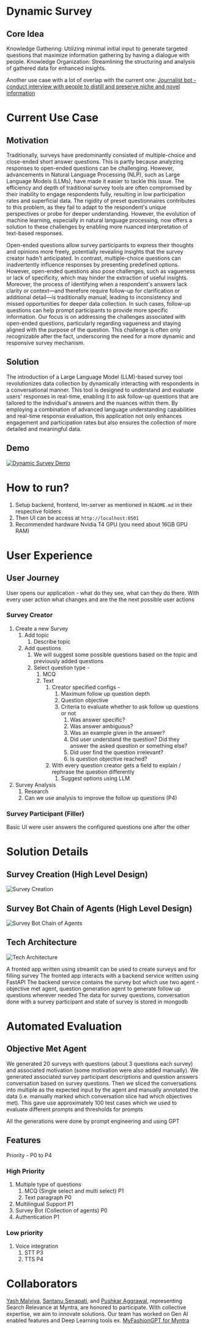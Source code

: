 # Dynamic Survey
## Core Idea
Knowledge Gathering: Utilizing minimal initial input to generate targeted questions that maximize information gathering by having a dialogue with people.
Knowledge Organization: Streamlining the structuring and analysis of gathered data for enhanced insights.

Another use case with a lot of overlap with the current one: [Journalist bot - conduct interview with people to distill and preserve niche and novel information](https://github.com/yash98/journalist-bot/blob/main/journalist-bot-original-idea.md)

# Current Use Case

## Motivation
Traditionally, surveys have predominantly consisted of multiple-choice and close-ended short answer questions. This is partly because analyzing responses to open-ended questions can be challenging. However, advancements in Natural Language Processing (NLP), such as Large Language Models (LLMs), have made it easier to tackle this issue. The efficiency and depth of traditional survey tools are often compromised by their inability to engage respondents fully, resulting in low participation rates and superficial data. The rigidity of preset questionnaires contributes to this problem, as they fail to adapt to the respondent's unique perspectives or probe for deeper understanding. However, the evolution of machine learning, especially in natural language processing, now offers a solution to these challenges by enabling more nuanced interpretation of text-based responses.

Open-ended questions allow survey participants to express their thoughts and opinions more freely, potentially revealing insights that the survey creator hadn't anticipated. In contrast, multiple-choice questions can inadvertently influence responses by presenting predefined options. However, open-ended questions also pose challenges, such as vagueness or lack of specificity, which may hinder the extraction of useful insights. Moreover, the process of identifying when a respondent's answers lack clarity or context—and therefore require follow-up for clarification or additional detail—is traditionally manual, leading to inconsistency and missed opportunities for deeper data collection. In such cases, follow-up questions can help prompt participants to provide more specific information. Our focus is on addressing the challenges associated with open-ended questions, particularly regarding vagueness and staying aligned with the purpose of the question. This challenge is often only recognizable after the fact, underscoring the need for a more dynamic and responsive survey mechanism.

## Solution
The introduction of a Large Language Model (LLM)-based survey tool revolutionizes data collection by dynamically interacting with respondents in a conversational manner. This tool is designed to understand and evaluate users' responses in real-time, enabling it to ask follow-up questions that are tailored to the individual's answers and the nuances within them. By employing a combination of advanced language understanding capabilities and real-time response evaluation, this application not only enhances engagement and participation rates but also ensures the collection of more detailed and meaningful data.

## Demo
[![Dynamic Survey Demo](https://github.com/yash98/journalist-bot/blob/main/docs/img/dynamic-survey-demo.png?raw=true)](https://www.youtube.com/watch?v=1kTk0raKQX8 "Dynamic Survey Demo")

# How to run?
1. Setup backend, frontend, lm-server as mentioned in `README.md` in their respective folders
2. Then UI can be access at `http://localhost:8501`
3. Recommended hardware Nvidia T4 GPU (you need about 16GB GPU RAM)

# User Experience

## User Journey

User opens our application - what do they see, what can they do there. With every user action what changes and are the the next possible user actions

### Survey Creator

1. Create a new Survey
   1. Add topic
      1. Describe topic
   2. Add questions
      1. We will suggest some possible questions based on the topic and previously added questions
      2. Select question type -
         1. MCQ
         2. Text
            1. Creator specified configs -
               1. Maximum follow up question depth
               2. Question objective
               3. Criteria to evaluate whether to ask follow up questions or not
                  1. Was answer specific?
                  2. Was answer ambiguous?
                  3. Was an example given in the answer?
                  4. Did user understand the question? Did they answer the asked question or something else?
                  5. Did user find the question irrelevant?
                  6. Is question objective reached?
            2. With every question creator gets a field to explain / rephrase the question differently
               1. Suggest options using LLM
2. Survey Analysis
   1. Research
   2. Can we use analysis to improve the follow up questions (P4)

### Survey Participant (Filler)

Basic UI were user answers the configured questions one after the other

# Solution Details

## Survey Creation (High Level Design)
![Survey Creation](https://github.com/yash98/journalist-bot/blob/main/docs/img/survey-creator-diagram.png?raw=true)

## Survey Bot Chain of Agents (High Level Design)
![Survey Bot Chain of Agents](https://github.com/yash98/journalist-bot/blob/main/docs/img/survey-filler-diagram.png?raw=true)

## Tech Architecture

![Tech Architecture](https://github.com/yash98/journalist-bot/blob/main/docs/img/dynamic-survey-tech-arch.png?raw=true)

A fronted app written using streamlit can be used to create surveys and for filling survey
The fronted app interacts with a backend service written using FastAPI
The backend service contains the survey bot which use two agent - objective met agent, question generation agent to generate follow up questions wherever needed 
The data for survey questions, conversation done with a survey participant and state of survey is stored in mongodb

# Automated Evaluation

## Objective Met Agent
We generated 20 surveys with questions (about 3 questions each survey) and associated motivation (some motivation were also added manually). We generated associated survey participant descriptions and question answers conversation based on survey questions. Then we sliced the conversations into multiple as the expected input by the agent and manually annotated the data (i.e. manually marked which conversation slice had which objectives met). This gave use approximately 100 test cases which we used to evaluate different prompts and thresholds for prompts    

All the generations were done by prompt engineering and using GPT

## Features

Priority - P0 to P4

### High Priority
1. Multiple type of questions
   1. MCQ (Single select and multi select) P1
   2. Text paragraph P0
2. Multilingual Support P1
3. Survey Bot (Collection of agents) P0
4. Authentication P1

### Low priority

1. Voice integration
   1. STT P3
   2. TTS P4

# Collaborators
[Yash Malviya](https://github.com/yash98), [Santanu Senapati](https://github.com/KSSSenapati), and [Pushkar Aggrawal](https://github.com/Pushkaraaa), representing Search Relevance at Myntra, are honored to participate. With collective expertise, we aim to innovate solutions. Our team has worked on Gen AI enabled features and Deep Learning tools ex. [MyFashionGPT for Myntra](https://indianexpress.com/article/technology/artificial-intelligence/myntra-microsoft-collaboration-myfashiongpt-azure-9074891/)
